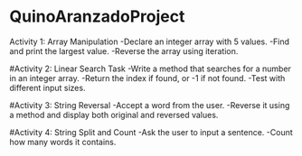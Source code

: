 # QuinoAranzadoProject

Activity 1: Array Manipulation
-Declare an integer array with 5 values.
-Find and print the largest value.
-Reverse the array using iteration.

#Activity 2: Linear Search Task
-Write a method that searches for a number in an integer array.
-Return the index if found, or -1 if not found.
-Test with different input sizes.

#Activity 3: String Reversal
-Accept a word from the user.
-Reverse it using a method and display both original and reversed values.

#Activity 4: String Split and Count
-Ask the user to input a sentence.
-Count how many words it contains.
